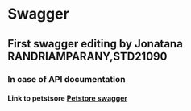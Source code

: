 # Swagger

## First swagger editing by Jonatana RANDRIAMPARANY,STD21090
### In case of API documentation
#### Link to petstsore <a href= "https://petstore.swagger.io/?url=https://raw.githubusercontent.com/Jonas4884/Swagger/main/STD21090.yml">Petstore swagger

